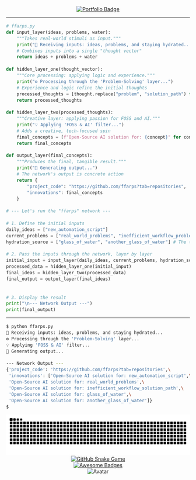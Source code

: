   <div align="center">
    <a href="https://ffarps.github.io/" target="_blank">
      <img src="https://img.shields.io/badge/Visit_My-Portfolio-000?style=for-the-badge&logo=hyper&logoColor=white" alt="Portfolio Badge"/>
    </a>
  </div>
  
---
  
```python
# ffarps.py
def input_layer(ideas, problems, water):
    """Takes real-world stimuli as input."""
    print("🧠 Receiving inputs: ideas, problems, and staying hydrated...")
    # Combines inputs into a single "thought vector"
    return ideas + problems + water

def hidden_layer_one(thought_vector):
    """Core processing: applying logic and experience."""
    print("⚙️ Processing through the 'Problem-Solving' layer...")
    # Experience and logic refine the initial thoughts
    processed_thoughts = [thought.replace("problem", "solution_path") for thought in thought_vector]
    return processed_thoughts

def hidden_layer_two(processed_thoughts):
    """Creative layer: applying passion for FOSS and AI."""
    print("💡 Applying 'FOSS & AI' filter...")
    # Adds a creative, tech-focused spin
    final_concepts = [f"Open-Source AI solution for: {concept}" for concept in processed_thoughts]
    return final_concepts

def output_layer(final_concepts):
    """Produces the final, tangible result."""
    print("🚀 Generating output...")
    # The network's output is concrete action
    return {
        "project_code": "https://github.com/ffarps?tab=repositories",
        "innovations": final_concepts
    }

# --- Let's run the "ffarps" network ---

# 1. Define the initial inputs
daily_ideas = ["new_automation_script"]
current_problems = ["real_world_problems", "inefficient_workflow_problem"]
hydration_source = ["glass_of_water", "another_glass_of_water"] # The true fuel

# 2. Pass the inputs through the network, layer by layer
initial_input = input_layer(daily_ideas, current_problems, hydration_source)
processed_data = hidden_layer_one(initial_input)
final_ideas = hidden_layer_two(processed_data)
final_output = output_layer(final_ideas)


# 3. Display the result
print("\n--- Network Output ---")
print(final_output)
```
---

```bash
$ python ffarps.py
🧠 Receiving inputs: ideas, problems, and staying hydrated...
⚙️ Processing through the 'Problem-Solving' layer...
💡 Applying 'FOSS & AI' filter...
🚀 Generating output...

--- Network Output ---
{'project_code': 'https://github.com/ffarps?tab=repositories',\
 'innovations': ['Open-Source AI solution for: new_automation_script',\
 'Open-Source AI solution for: real_world_problems',\
 'Open-Source AI solution for: inefficient_workflow_solution_path',\
 'Open-Source AI solution for: glass_of_water',\
 'Open-Source AI solution for: another_glass_of_water']}
$
```
<div align="center">
  <picture>
    <source media="(prefers-color-scheme: dark)" srcset="https://raw.githubusercontent.com/ffarps/ffarps/output/github-contribution-grid-snake-dark.svg">
    <source media="(prefers-color-scheme: light)" srcset="https://raw.githubusercontent.com/ffarps/ffarps/output/github-contribution-grid-snake.svg">
    <img alt="GitHub contribution grid snake animation" src="https://raw.githubusercontent.com/ffarps/ffarps/output/github-contribution-grid-snake.svg">
  </picture> 
  
 <br>
    
  <a href="https://github.com/Platane/snk" target="_blank">
      <img src="https://img.shields.io/badge/Snake-100000?style=for-the-badge&logo=github&logoColor=white" alt="GitHub Snake Game"/>
  </a>
  
  <br/>
  <a href="https://github.com/Envoy-VC/awesome-badges#contents" target="_blank">
      <img src="https://img.shields.io/badge/Awesome_Badges-100000?style=for-the-badge&logo=github&logoColor=white" alt="Awesome Badges"/>
  </a>
  <br/>
  <img src="https://img.shields.io/badge/Avatar by Midjourney AI cyberpunk choom with vr headset-100000?style=for-the-badge&logo=hyper&logoColor=white" alt="Avatar"/>
  <!--<em>Avatar by Midjourney AI cyberpunk choom with vr headset</em>-->
</div>
